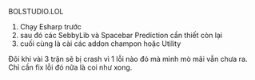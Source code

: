 
BOLSTUDIO.LOL

1. Chạy Esharp trước 
2. sau đó các SebbyLib và Spacebar Prediction cần thiết còn lại
3. cuối cùng là cài các addon champon hoặc Utility



Đôi khi vài 3 trận sẽ bị crash vì 1 lỗi nào đó mà mình mò mãi vẫn chưa ra. Chỉ cần fix lỗi đó nữa là coi như xong.

